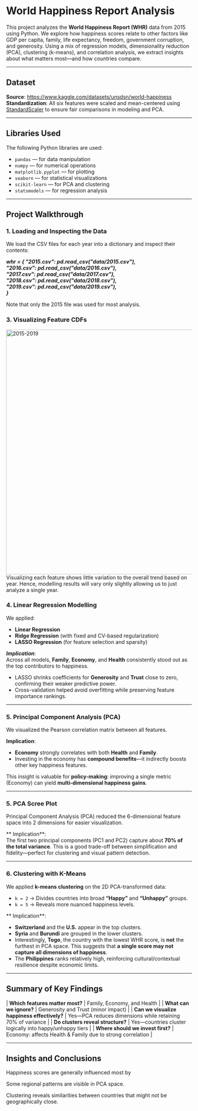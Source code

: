 #  World Happiness Report Analysis

This project analyzes the **World Happiness Report (WHR)** data from 2015 using Python. We explore how happiness scores relate to other factors like GDP per capita, family, life expectancy, freedom, government corruption, and generosity. Using a mix of regression models, dimensionality reduction (PCA), clustering (k-means), and correlation analysis, we extract insights about what matters most—and how countries compare.

---

##  Dataset

**Source**: https://www.kaggle.com/datasets/unsdsn/world-happiness <br/>
**Standardization**: All six features were scaled and mean-centered using [StandardScaler](https://scikit-learn.org/stable/modules/generated/sklearn.preprocessing.StandardScaler.html) to ensure fair comparisons in modeling and PCA.

---

##  Libraries Used

The following Python libraries are used:

- `pandas` — for data manipulation
- `numpy` — for numerical operations
- `matplotlib.pyplot` — for plotting
- `seaborn` — for statistical visualizations
- `scikit-learn` — for PCA and clustering
- `statsmodels` — for regression analysis

---

##  Project Walkthrough

### 1. **Loading and Inspecting the Data**

We load the CSV files for each year into a dictionary and inspect their contents:

***whr = {
    "2015.csv": pd.read_csv("data/2015.csv"), <br/>
    "2016.csv": pd.read_csv("data/2016.csv"), <br/>
    "2017.csv": pd.read_csv("data/2017.csv"), <br/>
    "2018.csv": pd.read_csv("data/2018.csv"), <br/>
    "2019.csv": pd.read_csv("data/2019.csv"), <br/>
}***  <br/>

Note that only the 2015 file was used for most analysis. 


### 3. **Visualizing Feature CDFs**
<img width="664" alt="2015-2019" src="https://github.com/user-attachments/assets/5b87a672-3225-4592-b6dd-587640123f38" />    <br/>
Visualizing each feature shows little variation to the overall trend based on year. Hence, modelling results will vary only slightly allowing us to just analyze a single year. 

### 4. **Linear Regression Modelling**

We applied:
- **Linear Regression**
- **Ridge Regression** (with fixed and CV-based regularization)
- **LASSO Regression** (for feature selection and sparsity)

***Implication***:  
Across all models, **Family**, **Economy**, and **Health** consistently stood out as the top contributors to happiness.  
- LASSO shrinks coefficients for **Generosity** and **Trust** close to zero, confirming their weaker predictive power.
- Cross-validation helped avoid overfitting while preserving feature importance rankings.

---


### 5. **Principal Component Analysis (PCA)**

We visualized the Pearson correlation matrix between all features.

**Implication**:  
- **Economy** strongly correlates with both **Health** and **Family**.
- Investing in the economy has **compound benefits**—it indirectly boosts other key happiness features.
  
This insight is valuable for **policy-making**: improving a single metric (Economy) can yield **multi-dimensional happiness gains**.

---

### 5. **PCA Scree Plot**

Principal Component Analysis (PCA) reduced the 6-dimensional feature space into 2 dimensions for easier visualization.

** Implication**:  
The first two principal components (PC1 and PC2) capture about **70% of the total variance**. This is a good trade-off between simplification and fidelity—perfect for clustering and visual pattern detection.

---


### 6. **Clustering with K-Means**
We applied **k-means clustering** on the 2D PCA-transformed data:
- `k = 2` → Divides countries into broad **“Happy”** and **“Unhappy”** groups.
- `k = 5` → Reveals more nuanced happiness levels.

** Implication**:
- **Switzerland** and the **U.S.** appear in the top clusters.
- **Syria** and **Burundi** are grouped in the lower clusters.
- Interestingly, **Togo**, the country with the lowest WHR score, is **not** the furthest in PCA space. This suggests that **a single score may not capture all dimensions of happiness**.
- The **Philippines** ranks relatively high, reinforcing cultural/contextual resilience despite economic limits.

---

## Summary of Key Findings
| **Which features matter most?** | Family, Economy, and Health |
| **What can we ignore?** | Generosity and Trust (minor impact) |
| **Can we visualize happiness effectively?** | Yes—PCA reduces dimensions while retaining 70% of variance |
| **Do clusters reveal structure?** | Yes—countries cluster logically into happy/unhappy tiers |
| **Where should we invest first?** | Economy: affects Health & Family due to strong correlation |

---

## Insights and Conclusions
Happiness scores are generally influenced most by


Some regional patterns are visible in PCA space.


Clustering reveals similarities between countries that might not be geographically close.

